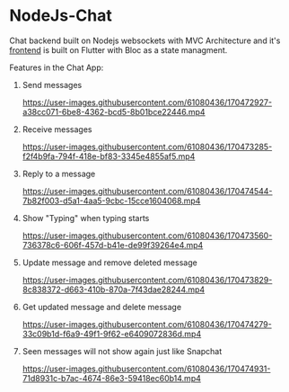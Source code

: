 # NodeJs-Chat
Chat backend built on Nodejs websockets with MVC Architecture and it's [frontend](https://github.com/aanantt/Flutter-Chat) is built on Flutter with Bloc as a state managment. 

Features in the Chat App:
  <ol>
  <li>Send messages</li>
    
https://user-images.githubusercontent.com/61080436/170472927-a38cc071-6be8-4362-bcd5-8b01bce22446.mp4
  
  <li>Receive messages</li>
  
https://user-images.githubusercontent.com/61080436/170473285-f2f4b9fa-794f-418e-bf83-3345e4855af5.mp4
  
  <li>Reply to a message</li>


https://user-images.githubusercontent.com/61080436/170474544-7b82f003-d5a1-4aa5-9cbc-15cce1604068.mp4


  
  <li>Show "Typing" when typing starts</li>
  
https://user-images.githubusercontent.com/61080436/170473560-736378c6-606f-457d-b41e-de99f39264e4.mp4
  
  <li>Update message and remove deleted message</li>
  
https://user-images.githubusercontent.com/61080436/170473829-8c838372-d663-410b-870a-7f43dae28244.mp4


  <li>Get updated message and delete message </li>

https://user-images.githubusercontent.com/61080436/170474279-33c09b1d-f6a9-49f1-9f62-e6409072836d.mp4
  
  <li>Seen messages will not show again just like Snapchat</li>

https://user-images.githubusercontent.com/61080436/170474931-71d8931c-b7ac-4674-86e3-59418ec60b14.mp4


  


